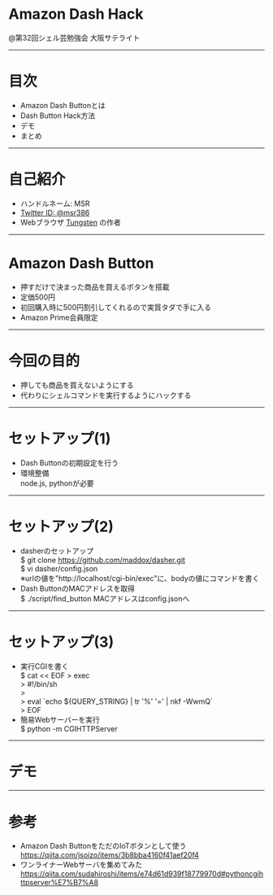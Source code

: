 # Amazon Dash Hack

@第32回シェル芸勉強会 大阪サテライト

---
# 目次
* Amazon Dash Buttonとは
* Dash Button Hack方法
* デモ
* まとめ

---
# 自己紹介

* ハンドルネーム: MSR
 * [Twitter ID: @msr386](https://twitter.com/msr386)
* Webブラウザ [Tungsten](https://app.tungsten-start.net/) の作者

---
# Amazon Dash Button

* 押すだけで決まった商品を買えるボタンを搭載
* 定価500円
* 初回購入時に500円割引してくれるので実質タダで手に入る
* Amazon Prime会員限定

---
# 今回の目的

* 押しても商品を買えないようにする
* 代わりにシェルコマンドを実行するようにハックする

---
# セットアップ(1)

* Dash Buttonの初期設定を行う
* 環境整備  
  node.js, pythonが必要

---
# セットアップ(2)

* dasherのセットアップ  
$ git clone  https://github.com/maddox/dasher.git  
$ vi dasher/config.json  
※urlの値を"http://localhost/cgi-bin/exec"に、bodyの値にコマンドを書く
* Dash ButtonのMACアドレスを取得  
$ ./script/find_button
MACアドレスはconfig.jsonへ

---
# セットアップ(3)

* 実行CGIを書く  
$ cat << EOF > exec  
\> #!/bin/sh  
\>  
\> eval \`echo ${QUERY_STRING} | tr '%' '=' | nkf -WwmQ\`  
\> EOF
* 簡易Webサーバーを実行  
$ python -m CGIHTTPServer

---
# デモ

---
# 参考

* Amazon Dash ButtonをただのIoTボタンとして使う  
https://qiita.com/jsoizo/items/3b8bba4160f41aef20f4
* ワンライナーWebサーバを集めてみた  
https://qiita.com/sudahiroshi/items/e74d61d939f18779970d#pythoncgihttpserver%E7%B7%A8
